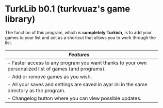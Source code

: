 # TurkLib b0.1 (turkvuaz's game library)
The function of this program, which is **completely Turkish**, is to add your games to your list and act as a shortcut that allows you to work through the list.

|***Features***|  |
|--------------------------|--|
|    - Faster access to any program you want thanks to your own personalized list of games (and programs).       
|- Add or remove games as you wish.                 |
|- All your saves and settings are saved in ayar.ini in the same directory as the program.                 |
|- Changelog button where you can view possible updates.              |
